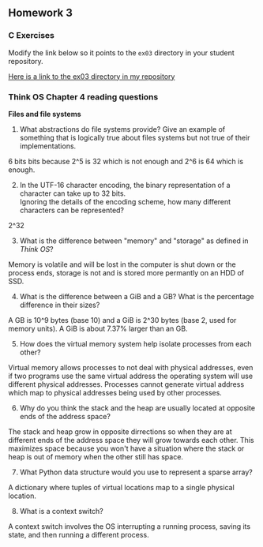 ## Homework 3

### C Exercises

Modify the link below so it points to the `ex03` directory in your
student repository.

[Here is a link to the ex03 directory in my repository](https://github.com/LucyWilcox/ExercisesInC/tree/master/exercises/ex03)
### Think OS Chapter 4 reading questions

**Files and file systems**

1) What abstractions do file systems provide?  Give an example of something that is logically 
true about files systems but not true of their implementations.

6 bits bits because 2^5 is 32 which is not enough and 2^6 is 64 which is enough.

2) In the UTF-16 character encoding, the binary representation of a character can take up to 32 bits.  
Ignoring the details of the encoding scheme, how many different characters can be represented?

2^32

3) What is the difference between "memory" and "storage" as defined in *Think OS*?

Memory is volatile and will be lost in the computer is shut down or the process ends, storage is not and is stored more permantly on an HDD of SSD.

4) What is the difference between a GiB and a GB?  What is the percentage difference in their sizes?

A GB is 10^9 bytes (base 10) and a GiB is 2^30 bytes (base 2, used for memory units). A GiB is about 7.37% larger than an GB.

5) How does the virtual memory system help isolate processes from each other?

Virtual memory allows processes to not deal with physical addresses, even if two programs use the same virtual address the operating system will use different physical addresses. Processes cannot generate virtual address which map to physical addresses being used by other processes. 

6) Why do you think the stack and the heap are usually located at opposite ends of the address space?

The stack and heap grow in opposite dirrections so when they are at different ends of the address space they will grow towards each other. This maximizes space because you won't have a situation where the stack or heap is out of memory when the other still has space.

7) What Python data structure would you use to represent a sparse array?

A dictionary where tuples of virtual locations map to a single physical location.

8) What is a context switch?

A context switch involves the OS interrupting a running process, saving its state, and then running a different process.
